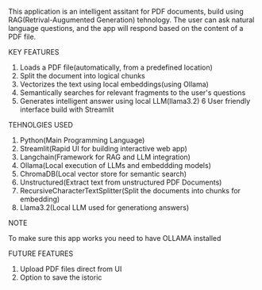 This application is an intelligent assitant for PDF documents, build using RAG(Retrival-Augumented Generation) tehnology.
The user can ask natural language questions, and the app will respond based on the content of a PDF file.


KEY FEATURES

1) Loads a PDF file(automatically, from a predefined location)
2) Split the document into logical chunks
3) Vectorizes the text using local embeddings(using Ollama)
4) Semantically searches for relevant fragments to the user's questions
5) Generates intelligent answer using local LLM(llama3.2)
6 User friendly interface build with Streamlit



TEHNOLGIES USED 
1) Python(Main Programming Language)
2) Streamlit(Rapid UI for building interactive web app)
3) Langchain(Framework for RAG and LLM integration)
4) Ollama(Local execution of LLMs and embeddding models)
5) ChromaDB(Local vector store for semantic search)
6) Unstructured(Extract text from unstructured PDF Documents)
7) RecursiveCharacterTextSplitter(Split the documents into chunks for embedding)
8) Llama3.2(Local LLM used for generationg answers)



NOTE

To make sure this app works you need to have OLLAMA installed


FUTURE FEATURES
1) Upload PDF files direct from UI
2) Option to save the istoric